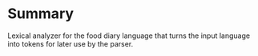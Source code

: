 # Summary
Lexical analyzer for the food diary language that turns the input language into tokens for later use by the parser.
